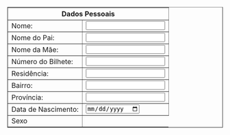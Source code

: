 <table border="1">
  <tr>
    <th colspan="2">Dados Pessoais</th>
  </tr>
  <tr>
    <td>Nome:</td>
    <td><input type="text" name="nome"></td>
  </tr>
  <tr>
    <td>Nome do Pai:</td>
    <td><input type="text" name="nome_pai"></td>
  </tr>
  <tr>
    <td>Nome da Mãe:</td>
    <td><input type="text" name="nome_mae"></td>
  </tr>
  <tr>
    <td>Número do Bilhete:</td>
    <td><input type="text" name="bilhete"></td>
  </tr>
  <tr>
    <td>Residência:</td>
    <td><input type="text" name="residencia"></td>
  </tr>
  <tr>
    <td>Bairro:</td>
    <td><input type="text" name="bairro"></td>
  </tr>
  <tr>
    <td>Província:</td>
    <td><input type="text" name="provincia"></td>
  </tr>
  <tr>
    <td>Data de Nascimento:</td>
    <td><input type="date" name="nascimento"></td>
  </tr>
  <tr>
    <td>Sexo
    
